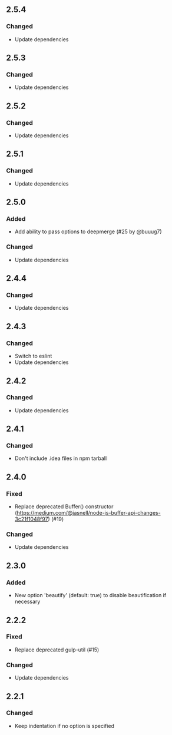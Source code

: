 ## 2.5.4

### Changed

  - Update dependencies

## 2.5.3

### Changed

  - Update dependencies

## 2.5.2

### Changed

  - Update dependencies

## 2.5.1

### Changed

  - Update dependencies

## 2.5.0

### Added

  - Add ability to pass options to deepmerge (#25 by @buuug7)

### Changed

  - Update dependencies

## 2.4.4

### Changed

  - Update dependencies

## 2.4.3

### Changed

  - Switch to eslint
  - Update dependencies

## 2.4.2

### Changed

  - Update dependencies

## 2.4.1

### Changed

  - Don't include .idea files in npm tarball

## 2.4.0

### Fixed

  - Replace deprecated Buffer() constructor (https://medium.com/@jasnell/node-js-buffer-api-changes-3c21f1048f97) (#19)

### Changed

  - Update dependencies

## 2.3.0

### Added

  - New option 'beautify' (default: true) to disable beautification if necessary

## 2.2.2

### Fixed

  - Replace deprecated gulp-util (#15)

### Changed

  - Update dependencies

## 2.2.1

### Changed

  - Keep indentation if no option is specified
